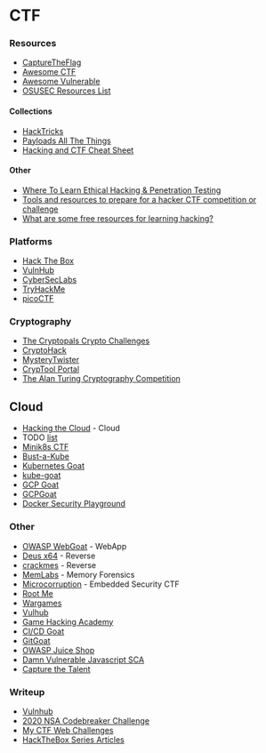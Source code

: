 # CTF

### Resources

* [CaptureTheFlag](https://ctftime.org)
* [Awesome CTF](https://github.com/apsdehal/awesome-ctf)
* [Awesome Vulnerable](https://github.com/kaiiyer/awesome-vulnerable)
* [OSUSEC Resources List](https://www.osusec.org/resources)

#### Collections

* [HackTricks](https://book.hacktricks.xyz)
* [Payloads All The Things](https://github.com/swisskyrepo/PayloadsAllTheThings)
* [Hacking and CTF Cheat Sheet](https://github.com/hasamba/Hacking-and-CTF-Cheat-Sheet)

#### Other

* [Where To Learn Ethical Hacking & Penetration Testing](https://www.infosecmatter.com/learn-ethical-hacking-ultimate-list-of-resources-to-practice)
* [Tools and resources to prepare for a hacker CTF competition or challenge](https://resources.infosecinstitute.com/topic/tools-of-trade-and-resources-to-prepare-in-a-hacker-ctf-competition-or-challenge)
* [What are some free resources for learning hacking?](https://www.reddit.com/r/Hacking\_Tutorials/comments/qjvx56/comment/hisopy0)

### Platforms

* [Hack The Box](https://www.hackthebox.eu)
* [VulnHub](https://www.vulnhub.com)
* [CyberSecLabs](https://www.cyberseclabs.co.uk)
* [TryHackMe](https://tryhackme.com)
* [picoCTF](https://picoctf.org)

### Cryptography

* [The Cryptopals Crypto Challenges](https://cryptopals.com)
* [CryptoHack](https://cryptohack.org)
* [MysteryTwister](https://www.mysterytwisterc3.org)
* [CrypTool Portal](https://www.cryptool.org)
* [The Alan Turing Cryptography Competition](https://www.maths.manchester.ac.uk/cryptography\_competition/index.php)

## Cloud

* [Hacking the Cloud](https://hackingthe.cloud) - Cloud
* TODO [list](https://mobile.twitter.com/0xAs1F/status/1480605815039877130)
* [Minik8s CTF](https://github.com/quarkslab/minik8s-ctf)
* [Bust-a-Kube](https://www.bustakube.com)
* [Kubernetes Goat](https://madhuakula.com/kubernetes-goat)
* [kube-goat](https://github.com/ksoclabs/kube-goat)
* [GCP Goat](https://gcpgoat.joshuajebaraj.com)
* [GCPGoat](https://github.com/ine-labs/GCPGoat)
* [Docker Security Playground](https://github.com/DockerSecurityPlayground/DSP)

### Other

* [OWASP WebGoat](https://owasp.org/www-project-webgoat) - WebApp
* [Deus x64](https://deusx64.ai) - Reverse
* [crackmes](https://crackmes.one) - Reverse
* [MemLabs](https://github.com/stuxnet999/MemLabs) - Memory Forensics
* [Microcorruption](https://microcorruption.com) - Embedded Security CTF
* [Root Me](https://www.root-me.org)
* [Wargames](https://overthewire.org)
* [Vulhub](https://vulhub.org)
* [Game Hacking Academy](https://gamehacking.academy)
* [CI/CD Goat](https://github.com/cider-security-research/cicd-goat)
* [GitGoat](https://github.com/arnica-ext/GitGoat)
* [OWASP Juice Shop](https://owasp.org/www-project-juice-shop)
* [Damn Vulnerable Javascript SCA](https://github.com/lunasec-io/damn-vulnerable-js-sca)
* [Capture the Talent](https://capturethetalent.co.uk)

### Writeup

* [Vulnhub](https://github.com/Vanshal/Vulnhub-Writeups)
* [2020 NSA Codebreaker Challenge](https://github.com/luker983/nsa-codebreaker-2020)
* [My CTF Web Challenges](https://github.com/orangetw/My-CTF-Web-Challenges)
* [HackTheBox Series Articles](https://dev.to/artis3n/series/4758)
